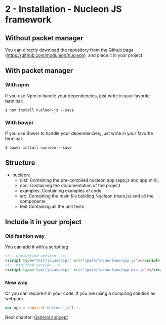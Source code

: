 # 2 - Installation - Nucleon JS framework

## Without packet manager

You can directly download the repository from the Github page (https://github.com/moduleon/nucleon), and place it in your project.

## With packet manager

### With npm
If you use Npm to handle your dependencies, just write in your favorite terminal:
```shell
$ npm install nucleon-js --save
```

### With bower
If you use Bower to handle your dependencies, just write in your favorite terminal:
```shell
$ bower install nucleon --save
```

## Structure
- nucleon:
    - dist:     Containing the pre-compiled nucleon app (app.js and app.min).
    - doc:      Containing the documentation of the project
    - examples: Containing examples of code
    - src:      Containing the main file building Nucleon (main.js) and all the components
    - test      Containing all the unit tests

## Include it in your project

### Old fashion way
You can add it with a script tag
```html
<!-- Unminified version -->
<script type="text/javascript" src="/path/to/nucleon/app.js"></script>
<!-- Minified version -->
<script type="text/javascript" src="/path/to/nucleon/app.min.js"></script>
```

### New way
Or you can require it in your code, if you are using a compiling solution as webpack
```javascript
var app = require('nucleon-js');
```

Next chapter: [General concept](https://github.com/moduleon/nucleon/blob/master/doc/3.General-concept.md)
